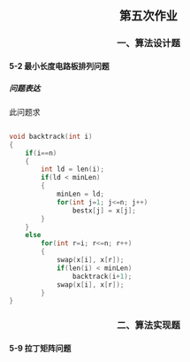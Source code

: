 ## <center>第五次作业</center>

### <center>一、算法设计题 </center>

#### 5-2 最小长度电路板排列问题

##### 问题表达

此问题求

```c++

void backtrack(int i)
{
    if(i==n)
    {
        int ld = len(i);
        if(ld < minLen)
        {
            minLen = ld;
            for(int j=1; j<=n; j++)
                bestx[j] = x[j]; 
        }
    }
    else
        for(int r=i; r<=n; r++)
        {
            swap(x[i], x[r]);
            if(len(i) < minLen)
                backtrack(i+1);
            swap(x[i], x[r]);
        }
}
```





### <center>二、算法实现题</center>

#### 5-9 拉丁矩阵问题

